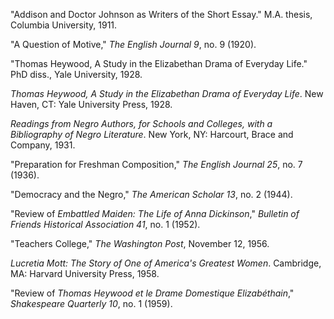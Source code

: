 "Addison and Doctor Johnson as Writers of the Short Essay." M.A. thesis, Columbia University, 1911.

"A Question of Motive," *The English Journal 9*, no. 9 (1920).

"Thomas Heywood, A Study in the Elizabethan Drama of Everyday Life." PhD diss., Yale University, 1928.

*Thomas Heywood, A Study in the Elizabethan Drama of Everyday Life*. New Haven, CT: Yale University Press, 1928.

*Readings from Negro Authors, for Schools and Colleges, with a Bibliography of Negro Literature*. New York, NY: Harcourt, Brace and Company, 1931.

"Preparation for Freshman Composition," *The English Journal 25*, no. 7 (1936). 

"Democracy and the Negro," *The American Scholar 13*, no. 2 (1944). 

"Review of *Embattled Maiden: The Life of Anna Dickinson*," *Bulletin of Friends Historical Association 41*, no. 1 (1952).

"Teachers College," *The Washington Post*, November 12, 1956.

*Lucretia Mott: The Story of One of America's Greatest Women*. Cambridge, MA: Harvard University Press, 1958.

"Review of *Thomas Heywood et le Drame Domestique Elizabéthain*," *Shakespeare Quarterly 10*, no. 1 (1959). 
